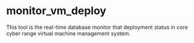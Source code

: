 # monitor_vm_deploy
This tool is the real-time database monitor that deployment status in core cyber range virtual machine management system.
